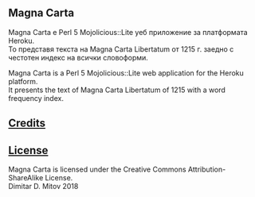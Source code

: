 Magna Carta
--------------------------------------------------------------------------------

Magna Carta е Perl 5 Mojolicious::Lite уеб приложение за платформата Heroku.  
То представя текста на Magna Carta Libertatum от 1215 г. заедно с честотен индекс на всички словоформи.  

Magna Carta is a Perl 5 Mojolicious::Lite web application for the Heroku platform.  
It presents the text of Magna Carta Libertatum of 1215 with a word frequency index.  

## [Credits](./CREDITS.md)

## [License](./LICENSE.md)
Magna Carta is licensed under the Creative Commons Attribution-ShareAlike License.  
Dimitar D. Mitov 2018  
